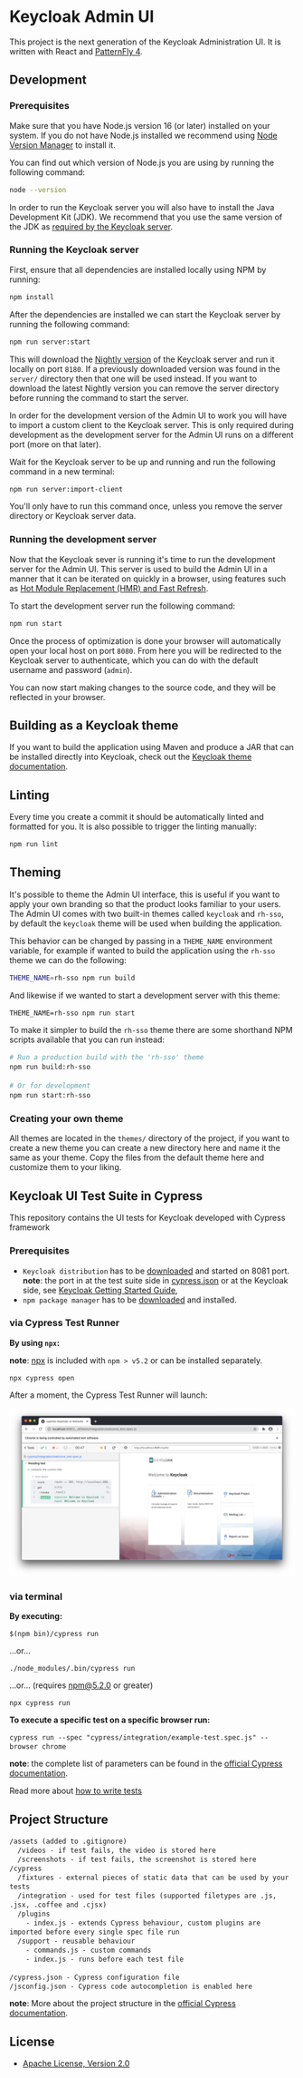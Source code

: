 # Keycloak Admin UI

This project is the next generation of the Keycloak Administration UI. It is written with React and [PatternFly 4](https://www.patternfly.org/v4/).

## Development

### Prerequisites

Make sure that you have Node.js version 16 (or later) installed on your system. If you do not have Node.js installed we recommend using [Node Version Manager](https://github.com/nvm-sh/nvm) to install it.

You can find out which version of Node.js you are using by running the following command:

```bash
node --version
```

In order to run the Keycloak server you will also have to install the Java Development Kit (JDK). We recommend that you use the same version of the JDK as [required by the Keycloak server]((https://github.com/keycloak/keycloak/blob/main/docs/building.md#building-from-source)).

### Running the Keycloak server

First, ensure that all dependencies are installed locally using NPM by running:

```bash
npm install
```

After the dependencies are installed we can start the Keycloak server by running the following command:

```bash
npm run server:start
```

This will download the [Nightly version](https://github.com/keycloak/keycloak/releases/tag/nightly) of the Keycloak server and run it locally on port `8180`. If a previously downloaded version was found in the `server/` directory then that one will be used instead. If you want to download the latest Nightly version you can remove the server directory before running the command to start the server.

In order for the development version of the Admin UI to work you will have to import a custom client to the Keycloak server. This is only required during development as the development server for the Admin UI runs on a different port (more on that later).

Wait for the Keycloak server to be up and running and run the following command in a new terminal:

```bash
npm run server:import-client
```

You'll only have to run this command once, unless you remove the server directory or Keycloak server data.

### Running the development server

Now that the Keycloak sever is running it's time to run the development server for the Admin UI. This server is used to build the Admin UI in a manner that it can be iterated on quickly in a browser, using features such as [Hot Module Replacement (HMR) and Fast Refresh](https://www.snowpack.dev/concepts/hot-module-replacement).

To start the development server run the following command:

```bash
npm run start
```

Once the process of optimization is done your browser will automatically open your local host on port `8080`. From here you will be redirected to the Keycloak server to authenticate, which you can do with the default username and password (`admin`).

You can now start making changes to the source code, and they will be reflected in your browser.

## Building as a Keycloak theme

If you want to build the application using Maven and produce a JAR that can be installed directly into Keycloak, check out the [Keycloak theme documentation](./keycloak-theme/README.md).

## Linting

Every time you create a commit it should be automatically linted and formatted for you. It is also possible to trigger the linting manually:

```bash
npm run lint
```

## Theming

It's possible to theme the Admin UI interface, this is useful if you want to apply your own branding so that the product looks familiar to your users. The Admin UI comes with two built-in themes called `keycloak` and `rh-sso`, by default the `keycloak` theme will be used when building the application.

This behavior can be changed by passing in a `THEME_NAME` environment variable, for example if wanted to build the application using the `rh-sso` theme we can do the following:

```bash
THEME_NAME=rh-sso npm run build
```

And likewise if we wanted to start a development server with this theme:

```
THEME_NAME=rh-sso npm run start
```

To make it simpler to build the `rh-sso` theme there are some shorthand NPM scripts available that you can run instead:

```bash
# Run a production build with the 'rh-sso' theme
npm run build:rh-sso

# Or for development
npm run start:rh-sso 
```

### Creating your own theme

All themes are located in the `themes/` directory of the project, if you want to create a new theme you can create a new directory here and name it the same as your theme. Copy the files from the default theme here and customize them to your liking.

## Keycloak UI Test Suite in Cypress

This repository contains the UI tests for Keycloak developed with Cypress framework

### Prerequisites

* `Keycloak distribution` has to be [downloaded](https://www.keycloak.org/downloads) and started on 8081 port.  
**note**: the port in at the test suite side in [cypress.json](cypress.json) or at the Keycloak side, see [Keycloak Getting Started Guide](https://www.keycloak.org/docs/latest/getting_started/#starting-the-keycloak-server),
* `npm package manager` has to be [downloaded](https://nodejs.org/en/download/) and installed.

### via Cypress Test Runner

**By using `npx`:**

**note**: [npx](https://www.npmjs.com/package/npx) is included with `npm > v5.2` or can be installed separately.

```shell
npx cypress open
```

After a moment, the Cypress Test Runner will launch:

 ![test_runner](images/cypress-test-runner.png)

### via terminal

**By executing:**

```shell
$(npm bin)/cypress run
```

...or...

```shell
./node_modules/.bin/cypress run
```

...or... (requires npm@5.2.0 or greater)

```shell
npx cypress run
```

**To execute a specific test on a specific browser run:**

```shell
cypress run --spec "cypress/integration/example-test.spec.js" --browser chrome
```

**note**: the complete list of parameters can be found in the [official Cypress documentation](https://docs.cypress.io/guides/guides/command-line.html#Commands).

Read more about [how to write tests](./cypress/WRITING_TESTS.md)

## Project Structure

```text
/assets (added to .gitignore)
  /videos - if test fails, the video is stored here
  /screenshots - if test fails, the screenshot is stored here
/cypress
  /fixtures - external pieces of static data that can be used by your tests
  /integration - used for test files (supported filetypes are .js, .jsx, .coffee and .cjsx)
  /plugins
    - index.js - extends Cypress behaviour, custom plugins are imported before every single spec file run
  /support - reusable behaviour
    - commands.js - custom commands
    - index.js - runs before each test file

/cypress.json - Cypress configuration file
/jsconfig.json - Cypress code autocompletion is enabled here
```

**note**: More about the project structure in the [official Cypress documentation](https://docs.cypress.io/guides/core-concepts/writing-and-organizing-tests.html#Folder-Structure).

## License

* [Apache License, Version 2.0](https://www.apache.org/licenses/LICENSE-2.0)
